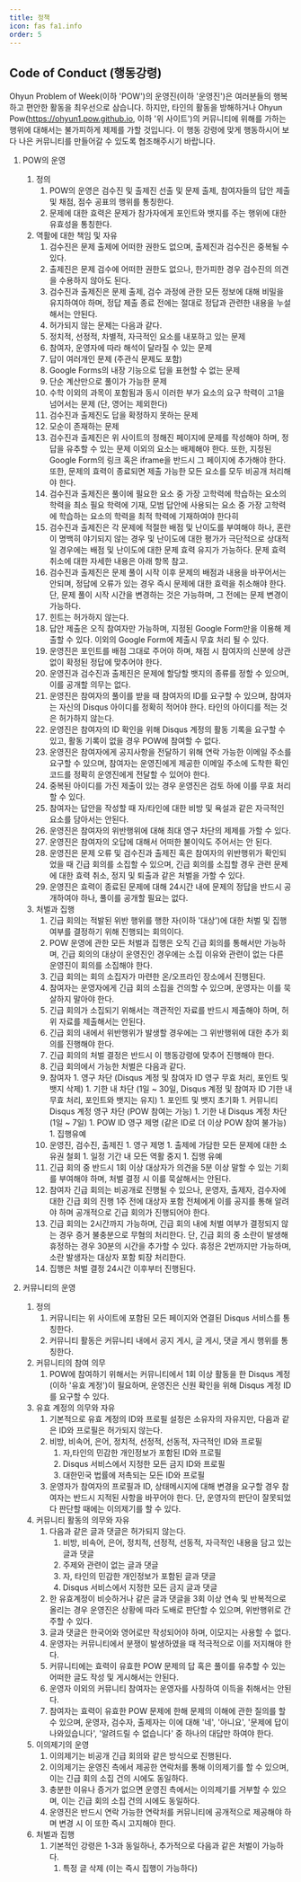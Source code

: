 ```yaml
---
title: 정책
icon: fas fa1.info
order: 5
---
```


## Code of Conduct (행동강령)

Ohyun Problem of Week(이하 'POW')의 운영진(이하 '운영진')은 여러분들의 행복하고 편안한 활동을 최우선으로 삼습니다. 하지만, 타인의 활동을 방해하거나 Ohyun Pow(https://ohyun1.pow.github.io, 이하 '위 사이트')의 커뮤니티에 위해를 가하는 행위에 대해서는 불가피하게 제제를 가할 것입니다. 이 행동 강령에 맞게 행동하시어 보다 나은 커뮤니티를 만들어갈 수 있도록 협조해주시기 바랍니다.

1. POW의 운영
   1. 정의
      1. POW의 운영은 검수진 및 출제진 선출 및 문제 출제, 참여자들의 답안 제출 및 채점, 점수 공표의 행위를 통칭한다.
	  1. 문제에 대한 효력은 문제가 참가자에게 포인트와 뱃지를 주는 행위에 대한 유효성을 통칭한다.
   1. 역활에 대한 책임 및 자유
	  1. 검수진은 문제 출제에 어떠한 권한도 없으며, 출제진과 검수진은 중복될 수 있다.
	  1. 출제진은 문제 검수에 어떠한 권한도 없으나, 한가피한 경우 검수진의 의견을 수용하지 않아도 된다.
	  1. 검수진과 출제진은 문제 출제, 검수 과정에 관한 모든 정보에 대해 비밀을 유지하여야 하며, 정답 제출 종료 전에는 절대로 정답과 관련한 내용을 누설해서는 안된다.
	  1. 허가되지 않는 문제는 다음과 같다.
	    1. 정치적, 선정적, 차별적, 자극적인 요소를 내포하고 있는 문제
		1. 참여자, 운영자에 따라 해석이 달라질 수 있는 문제
		1. 답이 여러개인 문제 (주관식 문제도 포함)
	    1. Google Forms의 내장 기능으로 답을 표현할 수 없는 문제
		1. 단순 계산만으로 풀이가 가능한 문제
		1. 수학 이외의 과목이 포함됨과 동시 이러한 부가 요소의 요구 학력이 고1을 넘어서는 문제 (단, 영어는 제외한다)
		1. 검수진과 출제진도 답을 확정하지 못하는 문제
		1. 모순이 존재하는 문제
	  1. 검수진과 출제진은 위 사이트의 정해진 페이지에 문제를 작성해야 하며, 정답을 유추할 수 있는 문제 이외의 요소는 배제해야 한다. 또한, 지정된 Google Form의 링크 혹은 iframe을 반드시 그 페이지에 추가해야 한다. 또한, 문제의 효력이 종료되면 제출 가능한 모든 요소를 모두 비공개 처리해야 한다.
	  1. 검수진과 출제진은 풀이에 필요한 요소 중 가장 고학력에 학습하는 요소의 학력을 최소 필요 학력에 기재, 모범 답안에 사용되는 요소 중 가장 고학력에 학습하는 요소의 학력을 최적 학력에 기재하여야 한다히
	  1. 검수진과 출제진은 각 문제에 적절한 배점 및 난이도를 부여해야 하나, 혼란이 명백히 야기되지 않는 경우 및 난이도에 대한 평가가 극단적으로 상대적일 경우에는 배점 및 난이도에 대한 문제 효력 유지가 가능하다. 문제 효력 취소에 대한 자세한 내용은 아래 항목 참고.
	  1. 검수진과 출제진은 문제 풀이 시작 이후 문제의 배점과 내용을 바꾸어서는 안되며, 정답에 오류가 있는 경우 즉시 문제에 대한 효력을 취소해야 한다. 단, 문제 풀이 시작 시간을 변경하는 것은 가능하며, 그 전에는 문제 변경이 가능하다.
	  1. 힌트는 허가하지 않는다.
	  1. 답안 제출은 오직 참여자만 가능하며, 지정된 Google Form만을 이용해 제출할 수 있다. 이외의 Google Form에 제출시 무효 처리 될 수 있다.
	  1. 운영진은 포인트를 배점 그대로 주어야 하며, 채점 시 참여자의 신분에 상관 없이 확정된 정답에 맞추어야 한다.
	  1. 운영진과 검수진과 출제진은 문제에 할당할 뱃지의 종류를 정할 수 있으며, 이를 공개할 의무는 없다.
	  1. 운영진은 참여자의 풀이를 받을 때 참여자의 ID를 요구할 수 있으며, 참여자는 자신의 Disqus 아이디를 정확히 적어야 한다. 타인의 아이디를 적는 것은 허가하지 않는다.
	  1. 운영진은 참여자의 ID 확인을 위해 Disqus 계정의 활동 기록을 요구할 수 있고, 활동 기록이 없을 경우 POW에 참여할 수 없다.
	  1. 운영진은 참여자에게 공지사항을 전달하기 위해 연락 가능한 이메일 주소를 요구할 수 있으며, 참여자는 운영진에게 제공한 이메일 주소에 도착한 확인 코드를 정확히 운영진에게 전달할 수 있어야 한다.
	  1. 중복된 아이디를 가진 제출이 있는 경우 운영진은 검토 하에 이를 무효 처리할 수 있다.
	  1. 참여자는 답안을 작성할 때 자/타인에 대한 비방 및 욕설과 같은 자극적인 요소를 담아서는 안된다.
	  1. 운영진은 참여자의 위반행위에 대해 최대 영구 차단의 제제를 가할 수 있다.
	  1. 운영진은 참여자의 오답에 대해서 어떠한 불이익도 주어서는 안 된다.
	  1. 운영진은 문제 오류 및 검수진과 출제진 혹은 참여자의 위반행위가 확인되었을 때 긴급 회의를 소집할 수 있으며, 긴급 회의를 소집할 경우 관련 문제에 대한 효력 취소, 정지 및 퇴출과 같은 처벌을 가할 수 있다.
	  1. 운영진은 효력이 종료된 문제에 대해 24시간 내에 문제의 정답을 반드시 공개하여야 하나, 풀이를 공개할 필요는 없다.
   1. 처벌과 집행
      1. 긴급 회의는 적발된 위반 행위를 행한 자(이하 '대상')에 대한 처벌 및 집행 여부를 결정하기 위해 진행되는 회의이다.
      1. POW 운영에 관한 모든 처벌과 집행은 오직 긴급 회의를 통해서만 가능하며, 긴급 회의의 대상이 운영진인 경우에는 소집 이유와 관련이 없는 다른 운영진이 회의를 소집해야 한다.
	  1. 긴급 회의는 회의 소집자가 마련한 온/오프라인 장소에서 진행된다.
	  1. 참여자는 운영자에게 긴급 회의 소집을 건의할 수 있으며, 운영자는 이를 묵살하지 말아야 한다.
	  1. 긴급 회의가 소집되기 위해서는 객관적인 자료를 반드시 제출해야 하며, 허위 자료를 제출해서는 안된다.
	  1. 긴급 회의 내에서 위반행위가 발생할 경우에는 그 위반행위에 대한 추가 회의를 진행해야 한다.
	  1. 긴급 회의의 처벌 결정은 반드시 이 행동강령에 맞추어 진행해야 한다.
	  1. 긴급 회의에서 가능한 처벌은 다음과 같다.
	    1. 참여자
		  1. 영구 차단 (Disqus 계정 및 참여자 ID 영구 무효 처리, 포인트 및 뱃지 삭제)
		  1. 기한 내 차단 (1일 ~ 30일, Disqus 계정 및 참여자 ID 기한 내 무효 처리, 포인트와 뱃지는 유지)
		  1. 포인트 및 뱃지 초기화
		  1. 커뮤니티 Disqus 계정 영구 차단 (POW 참여는 가능)
		  1. 기한 내 Disqus 계정 차단 (1일 ~ 7일)
		  1. POW ID 영구 제명 (같은 ID로 더 이상 POW 참여 불가능)
		  1. 집행유예
		1. 운영진, 검수진, 출제진
		  1. 영구 제명
		  1. 출제에 가담한 모든 문제에 대한 소유권 철회
		  1. 일정 기간 내 모든 역활 중지
		  1. 집행 유예
	  1. 긴급 회의 중 반드시 1회 이상 대상자가 의견을 5분 이상 말할 수 있는 기회를 부여해야 하며, 처벌 결정 시 이를 묵살해서는 안된다.
	  1. 참여자 긴급 회의는 비공개로 진행될 수 있으나, 운영자, 출제자, 검수자에 대한 긴급 회의 진행 1주 전에 대상자 포함 전체에게 이를 공지를 통해 알려야 하며 공개적으로 긴급 회의가 진행되어야 한다.
	  1. 긴급 회의는 2시간까지 가능하며, 긴급 회의 내에 처벌 여부가 결정되지 않는 경우 증거 불충분으로 무혐의 처리한다. 단, 긴급 회의 중 소란이 발생해 휴정하는 경우 30분의 시간을 추가할 수 있다. 휴정은 2번까지만 가능하며, 소란 발생자는 대상자 포함 퇴장 처리한다.
	  1. 집행은 처벌 결정 24시간 이후부터 진행된다.

1. 커뮤니티의 운영
   1. 정의
      1. 커뮤니티는 위 사이트에 포함된 모든 페이지와 연결된 Disqus 서비스를 통칭한다.
	  1. 커뮤니티 활동은 커뮤니티 내에서 공지 게시, 글 게시, 댓글 게시 행위를 통칭한다.
   1. 커뮤니티의 참여 의무
      1. POW에 참여하기 위해서는 커뮤니티에서 1회 이상 활동을 한 Disqus 계정(이하 '유효 계정')이 필요하며, 운영진은 신원 확인을 위해 Disqus 계정 ID를 요구할 수 있다.
   1. 유효 계정의 의무와 자유
      1. 기본적으로 유효 계정의 ID와 프로필 설정은 소유자의 자유지만, 다음과 같은 ID와 프로필은 허가되지 않는다.
      1. 비방, 비속어, 은어, 정치적, 선정적, 선동적, 자극적인 ID와 프로필
	     1. 자,타인의 민감한 개인정보가 포함된 ID와 프로필
	     1. Disqus 서비스에서 지정한 모든 금지 ID와 프로필
	     1. 대한민국 법률에 저촉되는 모든 ID와 프로필
	   1. 운영자가 참여자의 프로필과 ID, 상태메시지에 대해 변경을 요구할 경우 참여자는 반드시 지적된 사항을 바꾸어야 한다. 단, 운영자의 판단이 잘못되었다 판단할 때에는 이의제기를 할 수 있다.
   1. 커뮤니티 활동의 의무와 자유
	   1. 다음과 같은 글과 댓글은 허가되지 않는다.
	       1. 비방, 비속어, 은어, 정치적, 선정적, 선동적, 자극적인 내용을 담고 있는 글과 댓글
		   1. 주제와 관련이 없는 글과 댓글
		   1. 자, 타인의 민감한 개인정보가 포함된 글과 댓글
		   1. Disqus 서비스에서 지정한 모든 금지 글과 댓글
	   1. 한 유효계정이 비슷하거나 같은 글과 댓글을 3회 이상 연속 및 반복적으로 올리는 경우 운영진은 상황에 따라 도배로 판단할 수 있으며, 위반행위로 간주할 수 있다.
	   1. 글과 댓글은 한국어와 영어로만 작성되어야 하며, 이모지는 사용할 수 없다.
	   1. 운영자는 커뮤니티에서 분쟁이 발생하였을 때 적극적으로 이를 저지해야 한다.
	   1. 커뮤니티에는 효력이 유효한 POW 문제의 답 혹은 풀이를 유추할 수 있는 어떠한 글도 작성 및 게시해서는 안된다.
	   1. 운영자 이외의 커뮤니티 참여자는 운영자를 사칭하여 이득을 취해서는 안된다.
	   1. 참여자는 효력이 유효한 POW 문제에 한해 문제의 이해에 관한 질의를 할 수 있으며, 운영자, 검수자, 출제자는 이에 대해 '네', '아니요', '문제에 답이 나와있습니다', '알려드릴 수 없습니다' 중 하나의 대답만 하여야 한다.
   1. 이의제기의 운영
	   1. 이의제기는 비공개 긴급 회의와 같은 방식으로 진행된다.
	   1. 이의제기는 운영진 측에서 제공한 연락처를 통해 이의제기를 할 수 있으며, 이는 긴급 회의 소집 건의 시에도 동일하다.
	   1. 충분한 이유나 증거가 없으면 운영진 측에서는 이의제기를 거부할 수 있으며, 이는 긴급 회의 소집 건의 시에도 동일하다.
	   1. 운영진은 반드시 연락 가능한 연락처를 커뮤니티에 공개적으로 제공해야 하며 변경 시 이 또한 즉시 고지해야 한다.
   1. 처벌과 집행
       1. 기본적인 강령은 1-3과 동일하나, 추가적으로 다음과 같은 처벌이 가능하다.
	       1. 특정 글 삭제 (이는 즉시 집행이 가능하다)